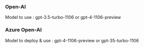 ###  Open-AI 

Model to use : gpt-3.5-turbo-1106 or gpt-4-1106-preview

### Azure Open-AI

Model to deploy & use : gpt-4-1106-preview or gpt-35-turbo-1106
